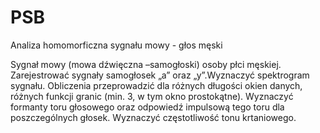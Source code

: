 # PSB
Analiza homomorficzna sygnału mowy - głos męski

Sygnał mowy (mowa dźwięczna –samogłoski) osoby płci męskiej. Zarejestrować sygnały samogłosek „a” oraz „y”.Wyznaczyć spektrogram sygnału. Obliczenia przeprowadzić dla różnych długości okien danych, różnych funkcji granic (min. 3, w tym okno prostokątne). Wyznaczyć formanty toru głosowego oraz odpowiedź impulsową tego toru dla poszczególnych głosek. Wyznaczyć częstotliwość tonu krtaniowego.
